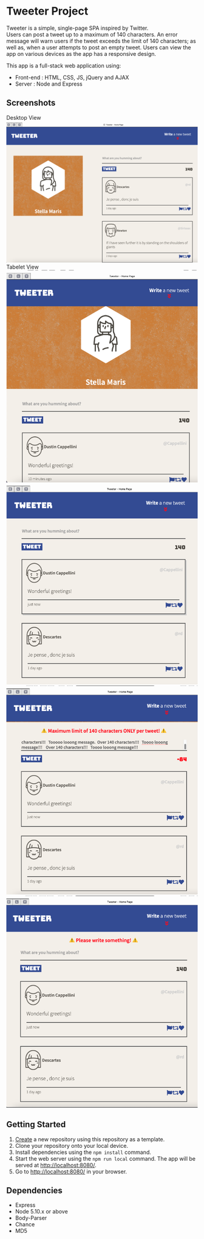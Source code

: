 # Tweeter Project

Tweeter is a simple, single-page SPA inspired by Twitter.  
Users can post a tweet up to a maximum of 140 characters.  An error message will warn users if the tweet exceeds the limit of 140 characters; as well as, when a user attempts to post an empty tweet.  Users can view the app on various devices as the app has a responsive design.

This app is a full-stack web application using: 
- Front-end :  HTML, CSS, JS, jQuery and AJAX 
- Server    :  Node and Express 


## Screenshots

Desktop View 
!["Screenshot of Desktop view"](https://github.com/goodWishesEveryone/tweeter-project/blob/38a2bed352f59c1e5d93032e2d50f6301699798f/docs/tweeter-box-desktopView.png?raw=true)
Tabelet View 
!["Screenshot of Tablet view"](https://github.com/goodWishesEveryone/tweeter-project/blob/38a2bed352f59c1e5d93032e2d50f6301699798f/docs/tweeter-box%20tabletView.png?raw=true)
!["Screenshot of a Newly Posted Tweet"](https://github.com/goodWishesEveryone/tweeter-project/blob/38a2bed352f59c1e5d93032e2d50f6301699798f/docs/tweet-newlyPosted.png?raw=true)
!["Screenshot of Error Message when Tweet Exceeds 140 Characters"](https://github.com/goodWishesEveryone/tweeter-project/blob/38a2bed352f59c1e5d93032e2d50f6301699798f/docs/error-tooLongTweet.png?raw=true)
!["Screenshot of Error Message When an Empty Tweet is Posted"](https://github.com/goodWishesEveryone/tweeter-project/blob/38a2bed352f59c1e5d93032e2d50f6301699798f/docs/error-emptyTweet.png?raw=true)


## Getting Started

1. [Create](https://docs.github.com/en/repositories/creating-and-managing-repositories/creating-a-repository-from-a-template) a new repository using this repository as a template.
2. Clone your repository onto your local device.
3. Install dependencies using the `npm install` command.
3. Start the web server using the `npm run local` command. The app will be served at <http://localhost:8080/>.
4. Go to <http://localhost:8080/> in your browser.


## Dependencies

- Express
- Node 5.10.x or above
- Body-Parser
- Chance
- MD5
